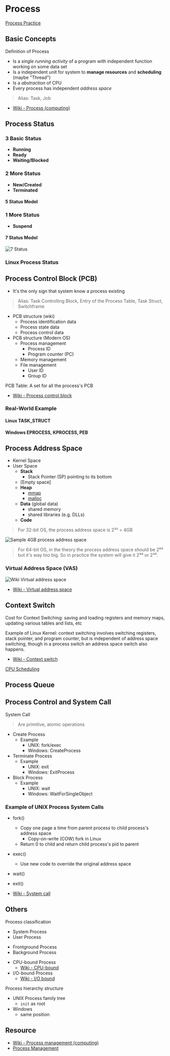 # Process

[Process Practice](../../Practice/Process)

## Basic Concepts

Definition of Process

* Is a *single running activity* of a program with independent function working on some data set
* Is a independent unit for system to **manage resources** and **scheduling** (maybe "Thread")
* Is a *abstraction* of CPU
* Every process has independent *address space*

> Alias: Task, Job

* [Wiki - Process (computing)](https://en.wikipedia.org/wiki/Process_(computing))

## Process Status

### 3 Basic Status

* **Running**
* **Ready**
* **Waiting/Blocked**

### 2 More Status

* **New/Created**
* **Terminated**

#### 5 Status Model

### 1 More Status

* **Suspend**

#### 7 Status Model

![7 Status](https://upload.wikimedia.org/wikipedia/commons/8/83/Process_states.svg)

### Linux Process Status

## Process Control Block (PCB)

* It's the only sign that system know a process existing

> Alias: Task Controlling Block, Entry of the Process Table, Task Struct, Switchframe

* PCB structure (wiki)
  * Process identification data
  * Process state data
  * Process control data
* PCB structure (Modern OS)
  * Process management
    * Process ID
    * Program counter (PC)
  * Memory management
  * File management
    * User ID
    * Group ID

PCB Table: A set for all the process's PCB

* [Wiki - Process control block](https://en.wikipedia.org/wiki/Process_control_block)

### Real-World Example

#### Linux TASK_STRUCT

#### Windows EPROCESS, KPROCESS, PEB

## Process Address Space

* Kernel Space
* User Space
  * **Stack**
    * Stack Pointer (SP) pointing to its bottom
  * [Empty space]
  * **Heap**
    * [mmap](https://en.wikipedia.org/wiki/Mmap)
    * [malloc](https://en.wikipedia.org/wiki/C_dynamic_memory_allocation)
  * **Data** (global data)
    * shared memory
    * shared libraries (e.g. DLLs)
  * **Code**

> For 32-bit OS, the process address space is 2³² = 4GB

![Sample 4GB process address space](https://documentation.progress.com/output/ua/OpenEdge_latest/dmadm/images/rfi1401805036469.image)

> For 64-bit OS, in the theory the process address space should be 2⁶⁴ but it's way too big.
> So in practice the system will give it 2⁴⁸ or 2³⁹.

### Virtual Address Space (VAS)

![Wiki Virtual address space](https://upload.wikimedia.org/wikipedia/commons/thumb/3/32/Virtual_address_space_and_physical_address_space_relationship.svg/587px-Virtual_address_space_and_physical_address_space_relationship.svg.png)

* [Wiki - Virtual address space](https://en.wikipedia.org/wiki/Virtual_address_space)

## Context Switch

Cost for Context Switching: saving and loading registers and memory maps, updating various tables and lists, etc

Example of Linux Kernel: context switching involves switching registers, stack pointer, and program counter, but is independent of address space switching, though in a process switch an address space switch also happens.

* [Wiki - Context switch](https://en.wikipedia.org/wiki/Context_switch)

[CPU Scheduling](CPUScheduling.md#Process-Context-Switch)

## Process Queue

## Process Control and System Call

System Call

> Are primitive, atomic operations

* Create Process
  * Example
    * UNIX: fork/exec
    * Windows: CreateProcess
* Terminate Process
  * Example
    * UNIX: exit
    * Windows: ExitProcess
* Block Process
  * Example
    * UNIX: wait
    * Windows: WaitForSingleObject

### Example of UNIX Process System Calls

* fork()
  * Copy one page a time from parent process to child process's address space
    * Copy-on-write (COW) fork in Linux
  * Return 0 to child and return child process's pid to parent
* exec()
  * Use new code to override the original address space
* wait()
* exit()

* [Wiki - System call](https://en.wikipedia.org/wiki/System_call)

## Others

Process classification

* System Process
* User Process

- Frontground Process
- Background Process

+ CPU-bound Process
  + [Wiki - CPU-bound](https://en.wikipedia.org/wiki/CPU-bound)
+ I/O-bound Process
  + [Wiki - I/O bound](https://en.wikipedia.org/wiki/I/O_bound)

Process hierarchy structure

* UNIX Process family tree
  * `init` as root
* Windows
  * same position

## Resource

* [Wiki - Process management (computing)](https://en.wikipedia.org/wiki/Process_management_(computing))
* [Process Management](https://notes.shichao.io/lkd/ch3/)
